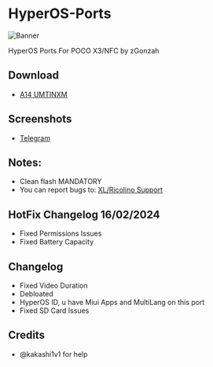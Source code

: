 # HyperOS-Ports
![Banner](https://github.com/zGonzah/HyperOS-Ports/assets/83481962/edbc44de-20d1-4e95-ac43-163b810ea618)

HyperOS Ports For POCO X3/NFC by zGonzah

## Download
- [A14 UMTINXM](https://drive.google.com/file/d/1czr8xpf5cEVJni7Fws01-jyVN4tnRHHx/view?usp=sharing)

## Screenshots
- [Telegram](https://t.me/XL_La/85308) 

## Notes:
- Clean flash MANDATORY
- You can report bugs to: [XL/Ricolino Support](https://t.me/XL_La)

## HotFix Changelog 16/02/2024
- Fixed Permissions Issues
- Fixed Battery Capacity

## Changelog
- Fixed Video Duration
- Debloated
- HyperOS ID, u have Miui Apps and MultiLang on this port
- Fixed SD Card Issues

## Credits
- @kakashi1v1 for help
